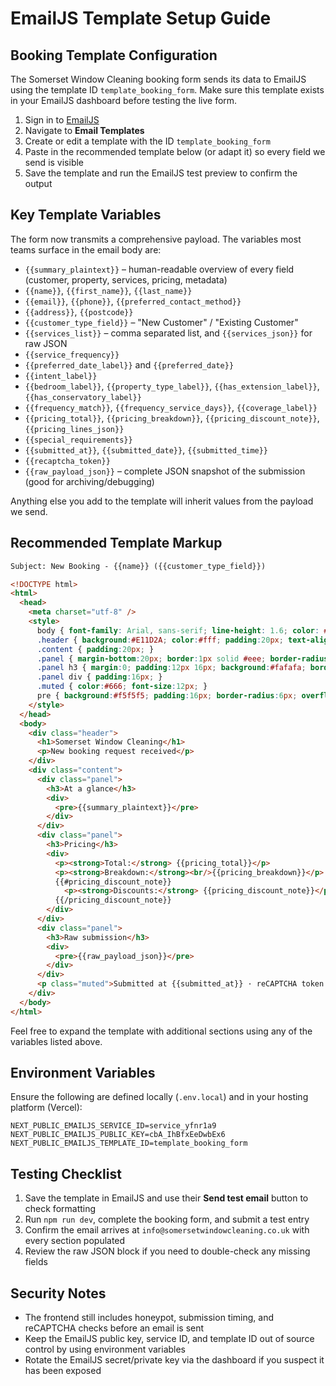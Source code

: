 # EmailJS Template Setup Guide

## Booking Template Configuration

The Somerset Window Cleaning booking form sends its data to EmailJS using the template ID `template_booking_form`. Make sure this template exists in your EmailJS dashboard before testing the live form.

1. Sign in to [EmailJS](https://dashboard.emailjs.com/)
2. Navigate to **Email Templates**
3. Create or edit a template with the ID `template_booking_form`
4. Paste in the recommended template below (or adapt it) so every field we send is visible
5. Save the template and run the EmailJS test preview to confirm the output

## Key Template Variables

The form now transmits a comprehensive payload. The variables most teams surface in the email body are:

- `{{summary_plaintext}}` – human-readable overview of every field (customer, property, services, pricing, metadata)
- `{{name}}`, `{{first_name}}`, `{{last_name}}`
- `{{email}}`, `{{phone}}`, `{{preferred_contact_method}}`
- `{{address}}`, `{{postcode}}`
- `{{customer_type_field}}` – "New Customer" / "Existing Customer"
- `{{services_list}}` – comma separated list, and `{{services_json}}` for raw JSON
- `{{service_frequency}}`
- `{{preferred_date_label}}` and `{{preferred_date}}`
- `{{intent_label}}`
- `{{bedroom_label}}`, `{{property_type_label}}`, `{{has_extension_label}}`, `{{has_conservatory_label}}`
- `{{frequency_match}}`, `{{frequency_service_days}}`, `{{coverage_label}}`
- `{{pricing_total}}`, `{{pricing_breakdown}}`, `{{pricing_discount_note}}`, `{{pricing_lines_json}}`
- `{{special_requirements}}`
- `{{submitted_at}}`, `{{submitted_date}}`, `{{submitted_time}}`
- `{{recaptcha_token}}`
- `{{raw_payload_json}}` – complete JSON snapshot of the submission (good for archiving/debugging)

Anything else you add to the template will inherit values from the payload we send.

## Recommended Template Markup

```html
Subject: New Booking - {{name}} ({{customer_type_field}})

<!DOCTYPE html>
<html>
  <head>
    <meta charset="utf-8" />
    <style>
      body { font-family: Arial, sans-serif; line-height: 1.6; color: #111; }
      .header { background:#E11D2A; color:#fff; padding:20px; text-align:center; }
      .content { padding:20px; }
      .panel { margin-bottom:20px; border:1px solid #eee; border-radius:8px; }
      .panel h3 { margin:0; padding:12px 16px; background:#fafafa; border-bottom:1px solid #eee; color:#E11D2A; }
      .panel div { padding:16px; }
      .muted { color:#666; font-size:12px; }
      pre { background:#f5f5f5; padding:16px; border-radius:6px; overflow:auto; font-size:12px; }
    </style>
  </head>
  <body>
    <div class="header">
      <h1>Somerset Window Cleaning</h1>
      <p>New booking request received</p>
    </div>
    <div class="content">
      <div class="panel">
        <h3>At a glance</h3>
        <div>
          <pre>{{summary_plaintext}}</pre>
        </div>
      </div>
      <div class="panel">
        <h3>Pricing</h3>
        <div>
          <p><strong>Total:</strong> {{pricing_total}}</p>
          <p><strong>Breakdown:</strong><br/>{{pricing_breakdown}}</p>
          {{#pricing_discount_note}}
            <p><strong>Discounts:</strong> {{pricing_discount_note}}</p>
          {{/pricing_discount_note}}
        </div>
      </div>
      <div class="panel">
        <h3>Raw submission</h3>
        <div>
          <pre>{{raw_payload_json}}</pre>
        </div>
      </div>
      <p class="muted">Submitted at {{submitted_at}} · reCAPTCHA token: {{recaptcha_token}}</p>
    </div>
  </body>
</html>
```

Feel free to expand the template with additional sections using any of the variables listed above.

## Environment Variables

Ensure the following are defined locally (`.env.local`) and in your hosting platform (Vercel):

```
NEXT_PUBLIC_EMAILJS_SERVICE_ID=service_yfnr1a9
NEXT_PUBLIC_EMAILJS_PUBLIC_KEY=cbA_IhBfxEeDwbEx6
NEXT_PUBLIC_EMAILJS_TEMPLATE_ID=template_booking_form
```

## Testing Checklist

1. Save the template in EmailJS and use their **Send test email** button to check formatting
2. Run `npm run dev`, complete the booking form, and submit a test entry
3. Confirm the email arrives at `info@somersetwindowcleaning.co.uk` with every section populated
4. Review the raw JSON block if you need to double-check any missing fields

## Security Notes

- The frontend still includes honeypot, submission timing, and reCAPTCHA checks before an email is sent
- Keep the EmailJS public key, service ID, and template ID out of source control by using environment variables
- Rotate the EmailJS secret/private key via the dashboard if you suspect it has been exposed
